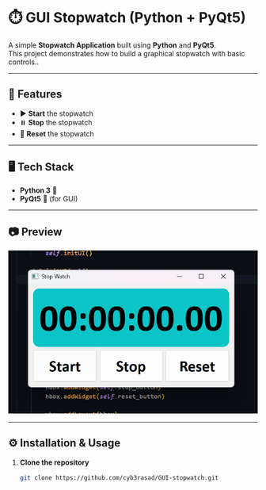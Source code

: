 # ⏱️ GUI Stopwatch (Python + PyQt5)

A simple **Stopwatch Application** built using **Python** and **PyQt5**.  
This project demonstrates how to build a graphical stopwatch with basic controls..

---

## 🚀 Features
- ▶️ **Start** the stopwatch  
- ⏸️ **Stop** the stopwatch  
- 🔄 **Reset** the stopwatch  

---

## 🖥️ Tech Stack
- **Python 3** 🐍
- **PyQt5** 🎨 (for GUI)

---

## 📷 Preview
*![Stopwatch Screenshot](screenshot.png)*  

---

## ⚙️ Installation & Usage

1. **Clone the repository**
   ```bash
   git clone https://github.com/cyb3rasad/GUI-stopwatch.git
